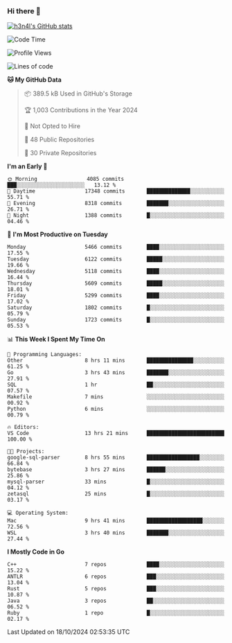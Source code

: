 ### Hi there 👋

[![h3n4l's GitHub stats](https://github-readme-stats.vercel.app/api?username=h3n4l&count_private=true&show_icons=true&theme=radical)](https://github.com/h3n4l/github-readme-stats)

<!--START_SECTION:waka-->
![Code Time](http://img.shields.io/badge/Code%20Time-1%2C971%20hrs%2051%20mins-blue)

![Profile Views](http://img.shields.io/badge/Profile%20Views-0-blue)

![Lines of code](https://img.shields.io/badge/From%20Hello%20World%20I%27ve%20Written-12.2%20million%20lines%20of%20code-blue)

**🐱 My GitHub Data** 

> 📦 389.5 kB Used in GitHub's Storage 
 > 
> 🏆 1,003 Contributions in the Year 2024
 > 
> 🚫 Not Opted to Hire
 > 
> 📜 48 Public Repositories 
 > 
> 🔑 30 Private Repositories 
 > 
**I'm an Early 🐤** 

```text
🌞 Morning                4085 commits        ███░░░░░░░░░░░░░░░░░░░░░░   13.12 % 
🌆 Daytime                17348 commits       ██████████████░░░░░░░░░░░   55.71 % 
🌃 Evening                8318 commits        ███████░░░░░░░░░░░░░░░░░░   26.71 % 
🌙 Night                  1388 commits        █░░░░░░░░░░░░░░░░░░░░░░░░   04.46 % 
```
📅 **I'm Most Productive on Tuesday** 

```text
Monday                   5466 commits        ████░░░░░░░░░░░░░░░░░░░░░   17.55 % 
Tuesday                  6122 commits        █████░░░░░░░░░░░░░░░░░░░░   19.66 % 
Wednesday                5118 commits        ████░░░░░░░░░░░░░░░░░░░░░   16.44 % 
Thursday                 5609 commits        █████░░░░░░░░░░░░░░░░░░░░   18.01 % 
Friday                   5299 commits        ████░░░░░░░░░░░░░░░░░░░░░   17.02 % 
Saturday                 1802 commits        █░░░░░░░░░░░░░░░░░░░░░░░░   05.79 % 
Sunday                   1723 commits        █░░░░░░░░░░░░░░░░░░░░░░░░   05.53 % 
```


📊 **This Week I Spent My Time On** 

```text
💬 Programming Languages: 
Other                    8 hrs 11 mins       ███████████████░░░░░░░░░░   61.25 % 
Go                       3 hrs 43 mins       ███████░░░░░░░░░░░░░░░░░░   27.91 % 
SQL                      1 hr                ██░░░░░░░░░░░░░░░░░░░░░░░   07.57 % 
Makefile                 7 mins              ░░░░░░░░░░░░░░░░░░░░░░░░░   00.92 % 
Python                   6 mins              ░░░░░░░░░░░░░░░░░░░░░░░░░   00.79 % 

🔥 Editors: 
VS Code                  13 hrs 21 mins      █████████████████████████   100.00 % 

🐱‍💻 Projects: 
google-sql-parser        8 hrs 55 mins       █████████████████░░░░░░░░   66.84 % 
bytebase                 3 hrs 27 mins       ██████░░░░░░░░░░░░░░░░░░░   25.86 % 
mysql-parser             33 mins             █░░░░░░░░░░░░░░░░░░░░░░░░   04.12 % 
zetasql                  25 mins             █░░░░░░░░░░░░░░░░░░░░░░░░   03.17 % 

💻 Operating System: 
Mac                      9 hrs 41 mins       ██████████████████░░░░░░░   72.56 % 
WSL                      3 hrs 40 mins       ███████░░░░░░░░░░░░░░░░░░   27.44 % 
```

**I Mostly Code in Go** 

```text
C++                      7 repos             ████░░░░░░░░░░░░░░░░░░░░░   15.22 % 
ANTLR                    6 repos             ███░░░░░░░░░░░░░░░░░░░░░░   13.04 % 
Rust                     5 repos             ███░░░░░░░░░░░░░░░░░░░░░░   10.87 % 
Java                     3 repos             ██░░░░░░░░░░░░░░░░░░░░░░░   06.52 % 
Ruby                     1 repo              █░░░░░░░░░░░░░░░░░░░░░░░░   02.17 % 
```




 Last Updated on 18/10/2024 02:53:35 UTC
<!--END_SECTION:waka-->

